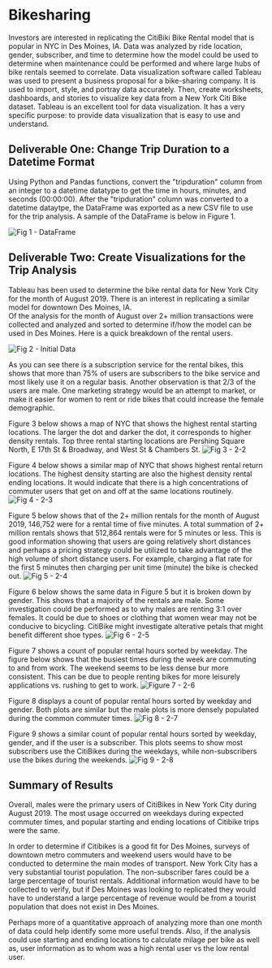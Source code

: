 # Bikesharing
Investors are interested in replicating the CitiBiki Bike Rental model that is popular in NYC in Des Moines, IA.  Data was analyzed by ride location, gender, subscriber, and time to determine how the model could be used to determine when maintenance could be performed and where large hubs of bike rentals seemed to correlate.
Data visualization software called Tableau was used to present a business proposal for a bike-sharing company. It is used to import, style, and portray data accurately. Then, create worksheets, dashboards, and stories to visualize key data from a New York Citi Bike dataset.
Tableau is an excellent tool for data visualization. It has a very specific purpose: to provide data visualization that is easy to use and understand. 

## Deliverable One: Change Trip Duration to a Datetime Format

Using Python and Pandas functions, convert the "tripduration" column from an integer to a datetime datatype to get the time in hours, minutes, and seconds (00:00:00). After the "tripduration" column was converted to a datetime dataytpe, the DataFrame was exported as a new CSV file to use for the trip analysis.  A sample of the DataFrame is below in Figure 1.

![Fig 1 - DataFrame](https://github.com/ASCHEET/Bikesharing/blob/main/Resources/Deliverable-1.png?raw=true)

## Deliverable Two: Create Visualizations for the Trip Analysis

Tableau has been used to determine the bike rental data for New York City for the month of August 2019.  There is an interest in replicating a similar model for downtown Des Moines, IA.  
Of the analysis for the month of August over 2+ million transactions were collected and analyzed and sorted to determine if/how the model can be used in Des Moines.  Here is a quick breakdown of the rental users.  

![Fig 2 - Initial Data](https://github.com/ASCHEET/Bikesharing/blob/main/Resources/2-1.png?raw=true)

As you can see there is a subscription service for the rental bikes, this shows that more than 75% of users are subscribers to the bike service and most likely use it on a regular basis.  Another observation is that 2/3 of the users are male.  One marketing strategy would be an attempt to market, or make it easier for women to rent or ride bikes that could increase the female demographic.

Figure 3 below shows a map of NYC that shows the highest rental starting locations.  The larger the dot and darker the dot, it corresponds to higher density rentals.  Top three rental starting locations are Pershing Square North, E 17th St & Broadway, and West St & Chambers St.
![Fig 3 - 2-2](https://github.com/ASCHEET/Bikesharing/blob/main/Resources/2-2.png?raw=true)

Figure 4 below shows a similar map of NYC that shows highest rental return locations.  The highest density starting are also the highest density rental ending locations.  It would indicate that there is a high concentrations of commuter users that get on and off at the same locations routinely.
![Fig 4 - 2-3](https://github.com/ASCHEET/Bikesharing/blob/main/Resources/2-3.png?raw=true)

Figure 5 below shows that of the 2+ million rentals for the month of August 2019, 146,752 were for a rental time of five minutes.  A total summation of 2+ million rentals shows that 512,864 rentals were for 5 minutes or less.  This is good information showing that users are going relatively short distances and perhaps a pricing strategy could be utilized to take advantage of the high volume of short distance users.  For example, charging a flat rate for the first 5 minutes then charging per unit time (minute) the bike is checked out.
![Fig 5 - 2-4](https://github.com/ASCHEET/Bikesharing/blob/main/Resources/2-4.png?raw=true)

Figure 6 below shows the same data in Figure 5 but it is broken down by gender.  This shows that a majority of the rentals are male.  Some investigation could be performed as to why males are renting 3:1 over females.  It could be due to shoes or clothing that women wear may not be conducive to bicycling.  CitiBike might investigate alterative petals that might benefit different shoe types.
![Fig 6 - 2-5](https://github.com/ASCHEET/Bikesharing/blob/main/Resources/2-5.png?raw=true)

Figure 7 shows a count of popular rental hours sorted by weekday.  The figure below shows that the busiest times during the week are commuting to and from work.  The weekend seems to be less dense bur more consistent.  This can be due to people renting bikes for more leisurely applications vs. rushing to get to work.
![Figure 7 - 2-6](https://github.com/ASCHEET/Bikesharing/blob/main/Resources/2-6.png?raw=true)

Figure 8 displays a count of popular rental hours sorted by weekday and gender.  Both plots are similar but the male plots is more densely populated during the common commuter times.
![Fig 8 - 2-7](https://github.com/ASCHEET/Bikesharing/blob/main/Resources/2-7.png?raw=true)

Figure 9 shows a similar count of popular rental hours sorted by weekday, gender, and if the user is a subscriber.  This plots seems to show most subscribers use the CitiBikes during the weekdays, while non-subscribers use the bikes during the weekends.
![Fig 9 - 2-8](https://github.com/ASCHEET/Bikesharing/blob/main/Resources/2-8.png?raw=true)


## Summary of Results
Overall, males were the primary users of CitiBikes in New York City during August 2019. The most usage occurred on weekdays during expected commuter times, and popular starting and ending locations of Citibike trips were the same. 

In order to determine if Citibikes is a good fit for Des Moines, surveys of downtown metro commuters and weekend users would have to be conducted to determine the main modes of transport. New York City has a very substantial tourist population.  The non-subscriber fares could be a large percentage of tourist rentals.  Additional information would have to be collected to verify, but if Des Moines was looking to replicated they would have to understand a large percentage of revenue would be from a tourist population that does not exist in Des Moines.

Perhaps more of a quantitative approach of analyzing more than one month of data could help identify some more useful trends.  Also, if the analysis could use starting and ending locations to calculate milage per bike as well as, user information as to whom was a high rental user vs the low rental user.
